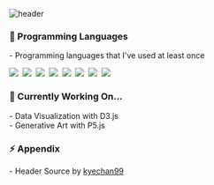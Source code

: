 ![header](https://capsule-render.vercel.app/api?type=waving&color=auto&height=150&section=header&&text=Hello%World!&fontSize=70&fontAlign=30&fontAlignY=30&animation=twinkling)

<h3 align="left"> 🌱 Programming Languages</h3>
<p align="left">
 - Programming languages that I've used at least once </p>
<p align="left">
  <img src="https://img.shields.io/badge/Python-3766AB?style=flat-square&logo=Python&logoColor=white"/></a>&nbsp
  <img src="https://img.shields.io/badge/R-11B48A?style=flat-square&logo=R&logoColor=white"/></a>&nbsp 
  <img src="https://img.shields.io/badge/Java-007396?style=flat-square&logo=Java&logoColor=white"/></a>&nbsp 
  <img src="https://img.shields.io/badge/Javascript-ffb13b?style=flat-square&logo=javascript&logoColor=white"/></a>&nbsp 
  <img src="https://img.shields.io/badge/D3.js-1572B6?style=flat-square&logo=d3.js&logoColor=white"/></a>&nbsp
  <img src="https://img.shields.io/badge/P5.js-red?style=flat-square&logo=p5.js&logoColor=white"/></a>&nbsp
  <img src="https://img.shields.io/badge/React-3766AB?style=flat-square&logo=React&logoColor=white"/></a>&nbsp
  <img src="https://img.shields.io/badge/Vue.js-35495E?style=flat-square&logo=vuedotjs&logoColor=4FC08D"/></a>&nbsp
</p>

<h3 align="left"> 🔭 Currently Working On... </h3>
<p align="left">
 - Data Visualization with D3.js
 <br />
 - Generative Art with P5.js
</p>

<!--
<h3 align="left"> 📫 Contact </h3>
<p align="left">
  <a href="https://twitter.com/shouts77" target="_blank"><img src="https://img.shields.io/badge/twitter-blue?style=flat-square&logo=twitter&logoColor=white&link=https://twitter.com/shouts77"/></a>
</p>
-->

<h3 align="left"> ⚡ Appendix </h3> 
<p align="left">
 - Header Source by <a href="https://github.com/kyechan99" target="_blank">kyechan99</a>
</p>
<!--
**shouts77/shouts77** is a ✨ _special_ ✨ repository because its `README.md` (this file) appears on your GitHub profile.

Here are some ideas to get you started:

- 🔭 I’m currently working on ...
- 🌱 I’m currently learning ...
- 👯 I’m looking to collaborate on ...
- 🤔 I’m looking for help with ...
- 💬 Ask me about ...
- 📫 How to reach me: ...
- 😄 Pronouns: ...
- ⚡ Fun fact: ...
-->
